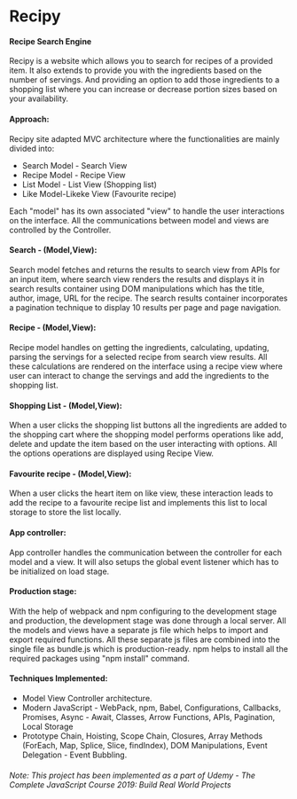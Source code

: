 # Recipy 
#### Recipe Search Engine
Recipy is a website which allows you to search for recipes of a provided item. It also extends to provide you with the ingredients based on the number of servings. And providing an option to add those ingredients to a shopping list where you can increase or decrease portion sizes based on your availability.

#### Approach:

Recipy site adapted MVC architecture where the functionalities are mainly divided into:
* Search Model - Search View
* Recipe Model - Recipe View
* List Model - List View (Shopping list)
* Like Model-Likeke View (Favourite recipe)

Each "model" has its own associated "view" to handle the user interactions on the interface. All the communications between model and 
views are controlled by the Controller.

#### Search - (Model,View):
Search model fetches and returns the results to search view from APIs for an input item, where search view renders the results and displays it in search results container using DOM manipulations which has the title, author, image, URL for the recipe. The search results container incorporates a pagination technique to display 
10 results per page and page navigation.

#### Recipe - (Model,View):
Recipe model handles on getting the ingredients, calculating, updating, parsing the servings for a selected recipe from search view results.  All these calculations are rendered on the interface using a recipe view where user can interact to change the servings and add the ingredients to the shopping list.

#### Shopping List - (Model,View):
When a user clicks the shopping list buttons all the ingredients are added to the shopping cart where the shopping model performs operations like
add, delete and update the item based on the user interacting with options. All the options operations are displayed using Recipe View. 

#### Favourite recipe - (Model,View):
When a user clicks the heart item on like view, these interaction leads to add the recipe to a favourite recipe list and implements this list to local storage to store the list locally.

#### App controller:
App controller handles the communication between the controller for each model and a view. It will also setups the global event listener which has to be initialized on load stage.

#### Production stage:
With the help of webpack and npm configuring to the development stage and production, the development stage was done through a local server. All the models and views have a separate js file which helps to import and export required functions. All these separate
js files are combined into the single file as bundle.js which is production-ready.
npm helps to install all the required packages using "npm install" command.

#### Techniques Implemented:
* Model View Controller architecture.
* Modern JavaScript - WebPack, npm, Babel, Configurations, Callbacks, Promises, Async - Await, Classes, Arrow Functions, APIs, Pagination, 
Local Storage
* Prototype Chain, Hoisting, Scope Chain, Closures, Array Methods (ForEach, Map, Splice, Slice, findIndex), DOM Manipulations, Event Delegation - Event Bubbling.


###### Note: This project has been implemented as a part of Udemy - The Complete JavaScript Course 2019: Build Real World Projects

